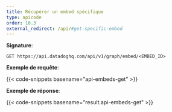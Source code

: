 ```yaml
---
title: Récupérer un embed spécifique
type: apicode
order: 10.3
external_redirect: /api/#get-specific-embed
---
```


**Signature**:

`GET https://api.datadoghq.com/api/v1/graph/embed/<EMBED_ID>`

**Exemple de requête**:

{{< code-snippets basename="api-embeds-get" >}}

**Exemple de réponse**:

{{< code-snippets basename="result.api-embeds-get" >}}
